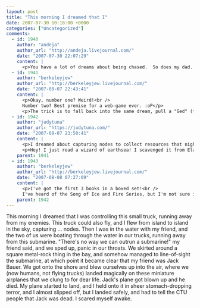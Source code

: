 ```yaml
---
layout: post
title: "This morning I dreamed that I"
date: 2007-07-30 10:18:00 +0000
categories: ["Uncategorized"]
comments:
  - id: 1940
    author: "andeja"
    author_url: "http://andeja.livejournal.com/"
    date: "2007-07-30 22:07:29"
    content: |
      <p>You have a lot of dreams about being chased.  So does my dad.  He always wakes up just as they catch up to him.</p>
  - id: 1941
    author: "berkeleyjew"
    author_url: "http://berkeleyjew.livejournal.com/"
    date: "2007-08-07 22:43:41"
    content: |
      <p>Okay, number one? Weird!<br />
      Number two? Best premise for a web-game ever. :oP</p>
      <p>The trick is to fall back into the same dream, pull a "Ged" (from <u>A Wizard of Earthsea</u>), and start chasing your pursuers. But with your this-is-my-dream-b*#$#s superpowers!</p>
  - id: 1942
    author: "judytuna"
    author_url: "https://judytuna.com/"
    date: "2007-08-07 23:50:41"
    content: |
      <p>I dreamed about capturing nodes to collect resources that night because I had just played World In Conflict for the first time. For five hours. It's fun.</p>
      <p>Hey! I just read a wizard of earthsea! I scavenged it from Elanor! I am the easiest person to shove books off on in all the land! Look I used the words "off" and "on" together and that is funny! I want to read the rest of the earthsea stuff too! Have you ever read the song of ice and fire series, btw?</p>
    parent: 1941
  - id: 1943
    author: "berkeleyjew"
    author_url: "http://berkeleyjew.livejournal.com/"
    date: "2007-08-08 07:27:09"
    content: |
      <p>I've got the first 3 books in a boxed set!<br />
      I've heard of the Song of Ice and Fire Series, but I'm not sure if I've read it.</p>
    parent: 1942
---
```


This morning I dreamed that I was controlling this small truck, running away from my enemies. This truck could also fly, and I flew from island to island in the sky, capturing ... nodes. Then I was in the water with my friend, and the two of us were boating through the water in our trucks, running away from this submarine. "There's no way we can outrun a submarine!" my friend said, and we sped up, panic in our throats. We skirted around a square metal-rock thing in the bay, and somehow managed to line-of-sight the submarine, at which point it became clear that my friend was Jack Bauer. We got onto the shore and blew ourselves up into the air, where we (now humans, not flying trucks) landed magically on these miniature airplanes that we clung to for dear life. Jack's plane got blown up and he died. My plane started to land, and I held onto it in sheer stomach-dropping terror, and I almost slipped off, but I landed safely, and had to tell the CTU people that Jack was dead. I scared myself awake.